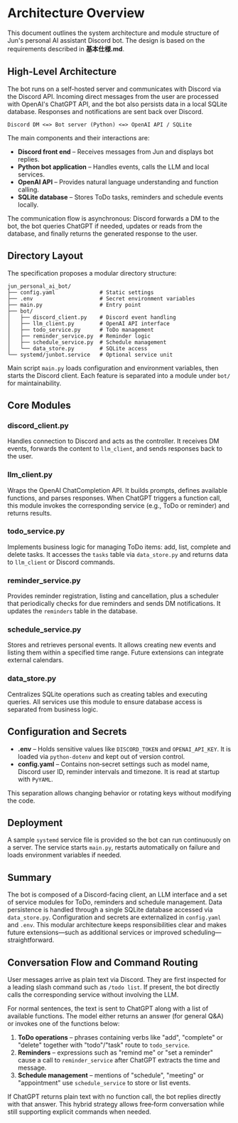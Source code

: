 # Architecture Overview

This document outlines the system architecture and module structure of Jun's personal AI assistant Discord bot. The design is based on the requirements described in **基本仕様.md**.

## High-Level Architecture

The bot runs on a self-hosted server and communicates with Discord via the Discord API. Incoming direct messages from the user are processed with OpenAI's ChatGPT API, and the bot also persists data in a local SQLite database. Responses and notifications are sent back over Discord.

```
Discord DM <=> Bot server (Python) <=> OpenAI API / SQLite
```

The main components and their interactions are:

- **Discord front end** – Receives messages from Jun and displays bot replies.
- **Python bot application** – Handles events, calls the LLM and local services.
- **OpenAI API** – Provides natural language understanding and function calling.
- **SQLite database** – Stores ToDo tasks, reminders and schedule events locally.

The communication flow is asynchronous: Discord forwards a DM to the bot, the bot queries ChatGPT if needed, updates or reads from the database, and finally returns the generated response to the user.

## Directory Layout

The specification proposes a modular directory structure:

```
jun_personal_ai_bot/
├── config.yaml              # Static settings
├── .env                     # Secret environment variables
├── main.py                  # Entry point
├── bot/
│   ├── discord_client.py    # Discord event handling
│   ├── llm_client.py        # OpenAI API interface
│   ├── todo_service.py      # ToDo management
│   ├── reminder_service.py  # Reminder logic
│   ├── schedule_service.py  # Schedule management
│   └── data_store.py        # SQLite access
└── systemd/junbot.service   # Optional service unit
```

Main script `main.py` loads configuration and environment variables, then starts the Discord client. Each feature is separated into a module under `bot/` for maintainability.

## Core Modules

### discord_client.py
Handles connection to Discord and acts as the controller. It receives DM events, forwards the content to `llm_client`, and sends responses back to the user.

### llm_client.py
Wraps the OpenAI ChatCompletion API. It builds prompts, defines available functions, and parses responses. When ChatGPT triggers a function call, this module invokes the corresponding service (e.g., ToDo or reminder) and returns results.

### todo_service.py
Implements business logic for managing ToDo items: add, list, complete and delete tasks. It accesses the `tasks` table via `data_store.py` and returns data to `llm_client` or Discord commands.

### reminder_service.py
Provides reminder registration, listing and cancellation, plus a scheduler that periodically checks for due reminders and sends DM notifications. It updates the `reminders` table in the database.

### schedule_service.py
Stores and retrieves personal events. It allows creating new events and listing them within a specified time range. Future extensions can integrate external calendars.

### data_store.py
Centralizes SQLite operations such as creating tables and executing queries. All services use this module to ensure database access is separated from business logic.

## Configuration and Secrets

- **.env** – Holds sensitive values like `DISCORD_TOKEN` and `OPENAI_API_KEY`. It is loaded via `python-dotenv` and kept out of version control.
- **config.yaml** – Contains non‑secret settings such as model name, Discord user ID, reminder intervals and timezone. It is read at startup with `PyYAML`.

This separation allows changing behavior or rotating keys without modifying the code.

## Deployment

A sample `systemd` service file is provided so the bot can run continuously on a server. The service starts `main.py`, restarts automatically on failure and loads environment variables if needed.

## Summary

The bot is composed of a Discord-facing client, an LLM interface and a set of service modules for ToDo, reminders and schedule management. Data persistence is handled through a single SQLite database accessed via `data_store.py`. Configuration and secrets are externalized in `config.yaml` and `.env`. This modular architecture keeps responsibilities clear and makes future extensions—such as additional services or improved scheduling—straightforward.

## Conversation Flow and Command Routing

User messages arrive as plain text via Discord. They are first inspected for a
leading slash command such as `/todo list`. If present, the bot directly calls
the corresponding service without involving the LLM.

For normal sentences, the text is sent to ChatGPT along with a list of
available functions. The model either returns an answer (for general Q&A) or
invokes one of the functions below:

1. **ToDo operations** – phrases containing verbs like "add", "complete" or
   "delete" together with "todo"/"task" route to `todo_service`.
2. **Reminders** – expressions such as "remind me" or "set a reminder" cause a
   call to `reminder_service` after ChatGPT extracts the time and message.
3. **Schedule management** – mentions of "schedule", "meeting" or "appointment"
   use `schedule_service` to store or list events.

If ChatGPT returns plain text with no function call, the bot replies directly
with that answer. This hybrid strategy allows free‑form conversation while
still supporting explicit commands when needed.


